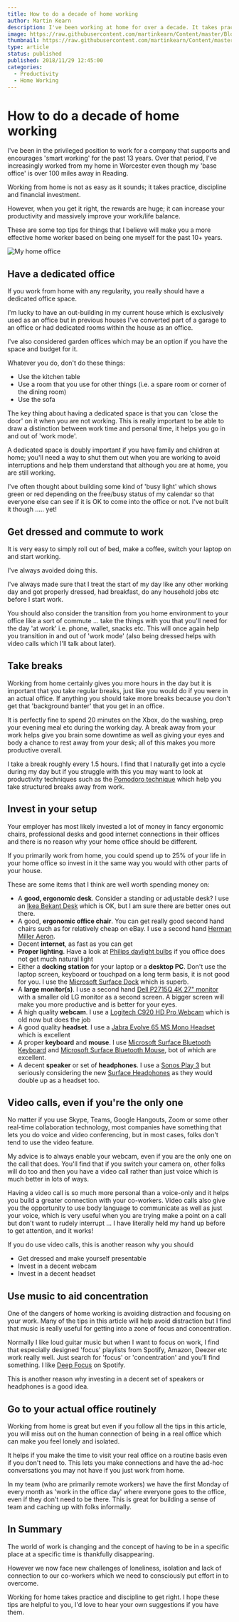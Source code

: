 ```yaml
---
title: How to do a decade of home working
author: Martin Kearn
description: I've been working at home for over a decade. It takes practice, discipline and investment. These are some tips and recommendations I can offer from what works and does not work for me
image: https://raw.githubusercontent.com/martinkearn/Content/master/Blogs/Images/20181128_110300186_iOS.jpg
thumbnail: https://raw.githubusercontent.com/martinkearn/Content/master/Blogs/Images/20181128_110300186_iOS_thumb.jpg
type: article
status: published
published: 2018/11/29 12:45:00
categories: 
  - Productivity
  - Home Working
---
```


# How to do a decade of home working

I've been in the privileged position to work for a company that supports and encourages 'smart working' for the past 13 years. Over that period, I've increasingly worked from my home in Worcester even though my 'base office' is over 100 miles away in Reading.

Working from home is not as easy as it sounds; it takes practice, discipline and financial investment. 

However, when you get it right, the rewards are huge; it can increase your productivity and massively improve your work/life balance.

These are some top tips for things that I believe will make you a more effective home worker based on being one myself for the past 10+ years.

![My home office](https://github.com/martinkearn/Content/raw/master/Blogs/Images/20181128_110300186_iOS.jpg)

## Have a dedicated office

If you work from home with any regularity, you really should have a dedicated office space.

I'm lucky to have an out-building in my current house which is exclusively used as an office but in previous houses I've converted part of a garage to an office or had dedicated rooms within the house as an office.

I've also considered garden offices which may be an option if you have the space and budget for it.

Whatever you do, don't do these things:

* Use the kitchen table
* Use a room that you use for other things (i.e. a spare room or corner of the dining room)
* Use the sofa

The key thing about having a dedicated space is that you can 'close the door' on it when you are not working. This is really important to be able to draw a distinction between work time and personal time, it helps you go in and out of 'work mode'.

A dedicated space is doubly important if you have family and children at home; you'll need a way to shut them out when you are working to avoid interruptions and help them understand that although you are at home, you are still working.

I've often thought about building some kind of 'busy light' which shows green or red depending on the free/busy status of my calendar so that everyone else can see if it is OK to come into the office or not. I've not built it though ..... yet!

## Get dressed and commute to work

It is very easy to simply roll out of bed, make a coffee, switch your laptop on and start working. 

I've always avoided doing this.

I've always made sure that I treat the start of my day like any other working day and got properly dressed, had breakfast, do any household jobs etc before I start work.

You should also consider the transition from you home environment to your office like a sort of commute ... take the things with you that you'll need for the day 'at work' i.e. phone, wallet, snacks etc.  This will once again help you transition in and out of 'work mode' (also being dressed helps with video calls which I'll talk about later).

## Take breaks

Working from home certainly gives you more hours in the day but it is important that you take regular breaks, just like you would do if you were in an actual office. If anything you should take more breaks because you don't get that 'background banter' that you get in an office.

It is perfectly fine to spend 20 minutes on the Xbox, do the washing, prep your evening meal etc during the working day. A break away from your work helps give you brain some downtime as well as giving your eyes and body a chance to rest away from your desk; all of this makes you more productive overall.

I take a break roughly every 1.5 hours. I find that I naturally get into a cycle during my day but if you struggle with this you may want to look at productivity techniques such as the [Pomodoro technique](https://en.wikipedia.org/wiki/Pomodoro_Technique) which help you take structured breaks away from work.

## Invest in your setup

Your employer has most likely invested a lot of money in fancy ergonomic chairs, professional desks and good internet connections in their offices and there is no reason why your home office should be different.

If you primarily work from home, you could spend up to 25% of your life in your home office so invest in it the same way you would with other parts of your house.

These are some items that I think are well worth spending money on:

* A **good, ergonomic desk**. Consider a standing or adjustable desk? I use an [Ikea Bekant Desk](https://www.ikea.com/gb/en/products/desks/office-desks/bekant-corner-desk-left-white-spr-49006406/) which is OK, but I am sure there are better ones out there.
* A good, **ergonomic office chair**. You can get really good second hand chairs such as for relatively cheap on eBay. I use a second hand [Herman Miller Aeron](https://www.ebay.co.uk/sch/i.html?_from=R40&_trksid=p2380057.m570.l1311.R4.TR12.TRC2.A0.H0.Xherman+miller.TRS0&_nkw=herman+miller+aeron&_sacat=0).
* Decent **internet**, as fast as you can get
* **Proper lighting**. Have a look at [Philips daylight bulbs](https://www.philips.co.uk/c-m-li/long-lasting-led-lights/led-daylight-bulbs) if you office does not get much natural light
* Either a **docking station** for your laptop or a **desktop PC**. Don't use the laptop screen, keyboard or touchpad on a long term basis, it is not good for you. I use the [Microsoft Surface Dock](https://www.amazon.co.uk/Microsoft-PD9-00004-Surface-Dock/dp/B00FEECTZG/ref=sr_1_2?s=computers&ie=UTF8&qid=1543405651&sr=1-2&keywords=surface+dock) which is superb.
* A **large monitor(s)**. I use a second hand [Dell P2715Q 4K 27" monitor](https://www.amazon.co.uk/Dell-U2715H-inch-Monitor-Black/dp/B00PRCRWRU/ref=sr_1_3?ie=UTF8&qid=1543405538&sr=8-3&keywords=Dell+P2715Q) with a smaller old LG monitor as a second screen. A bigger screen will make you more productive and is better for your eyes.
* A high quality **webcam**. I use a [Logitech C920 HD Pro Webcam](https://www.amazon.co.uk/gp/product/B006A2Q81M/ref=oh_aui_search_detailpage?ie=UTF8&psc=1) which is old now but does the job
* A good quality **headset**. I use a [Jabra Evolve 65 MS Mono Headset](https://www.amazon.co.uk/gp/product/B00ODRSNIM/ref=oh_aui_detailpage_o02_s00?ie=UTF8&psc=1) which is excellent
* A proper **keyboard** and **mouse**. I use [Microsoft Surface Bluetooth Keyboard](https://www.amazon.co.uk/gp/product/B06WLLTDYF/ref=oh_aui_search_detailpage?ie=UTF8&psc=1) and [Microsoft Surface Bluetooth Mouse](https://www.amazon.co.uk/gp/product/B01N5OPEB7/ref=oh_aui_search_detailpage?ie=UTF8&psc=1), bot of which are excellent.
* A decent **speaker** or set of **headphones**. I use a [Sonos Play 3](https://www.amazon.co.uk/SONOS-PLAY-Smart-Wireless-Speaker/dp/B005CI5H3U/ref=sr_1_cc_2?s=aps&ie=UTF8&qid=1543405839&sr=1-2-catcorr&keywords=sonos+play+3) but seriously considering the new [Surface Headphones](https://www.microsoft.com/en-gb/p/surface-headphones/8nrm8dz2zw43?icid=Cat-SurfaceAccessories-Hero-SurfaceHeadphones&activetab=pivot%3aoverviewtab) as they would double up as a headset too.

## Video calls, even if you're the only one

No matter if you use Skype, Teams, Google Hangouts, Zoom or some other real-time collaboration technology, most companies have something that lets you do voice and video conferencing, but in most cases, folks don't tend to use the video feature.

My advice is to always enable your webcam, even if you are the only one on the call that does. You'll find that if you switch your camera on, other folks will do too and then you have a video call rather than just voice which is much better in lots of ways.

Having a video call is so much more personal than a voice-only and it helps you build a greater connection with your co-workers. Video calls also give you the opportunity to use body language to communicate as well as just your voice, which is very useful when you are trying make a point on a call but don't want to rudely interrupt ... I have literally held my hand up before to get attention, and it works!

If you do use video calls, this is another reason why you should

* Get dressed and make yourself presentable
* Invest in a decent webcam
* Invest in a decent headset

## Use music to aid concentration

One of the dangers of home working is avoiding distraction and focusing on your work. Many of the tips in this article will help avoid distraction but I find that music is really useful for getting into a zone of focus and concentration.

Normally I like loud guitar music but when I want to focus on work, I find that especially designed 'focus' playlists from Spotify, Amazon, Deezer etc work really well. Just search for 'focus' or 'concentration' and you'll find something. I like [Deep Focus](https://open.spotify.com/user/spotify/playlist/37i9dQZF1DWX9ZIH7jslKG?si=6_jTkzyaTVaVo3vrY_yvHw) on Spotify.

This is another reason why investing in a decent set of speakers or headphones is a good idea.

## Go to your actual office routinely

Working from home is great but even if you follow all the tips in this article, you will miss out on the human connection of being in a real office which can make you feel lonely and isolated. 

It helps if you make the time to visit your real office on a routine basis even if you don't need to. This lets you make connections and have the ad-hoc conversations you may not have if you just work from home.

In my team (who are primarily remote workers) we have the first Monday of every month as 'work in the office day' where everyone goes to the office, even if they don't need to be there. This is great for building a sense of team and caching up with folks informally.

## In Summary

The world of work is changing and the concept of having to be in a specific place at a specific time is thankfully disappearing. 

However we now face new challenges of loneliness, isolation and lack of connection to our co-workers which we need to consciously put effort in to overcome.

Working for home takes practice and discipline to get right. I hope these tips are helpful to you, I'd love to hear your own suggestions if you have them.
